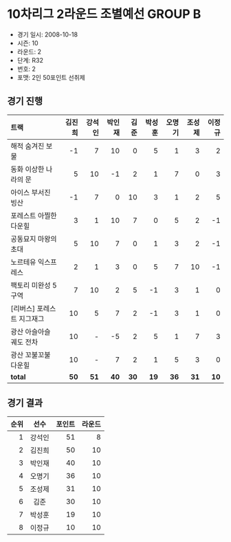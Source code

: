 # 10차리그 2라운드 조별예선 GROUP B

- 경기 일시: 2008-10-18
- 시즌: 10
- 라운드: 2
- 단계: R32
- 번호: 2
- 포맷: 2인 50포인트 선취제





## 경기 진행

| 트랙 | 김진희 | 강석인 | 박인재 | 김준 | 박성훈 | 오명기 | 조성제 | 이정규 |
|:---|---:|---:|---:|---:|---:|---:|---:|---:|
| 해적 숨겨진 보물 | -1 | 7 | 10 | 0 | 5 | 1 | 3 | 2 |
| 동화 이상한 나라의 문 | 5 | 10 | -1 | 2 | 1 | 7 | 0 | 3 |
| 아이스 부서진 빙산 | -1 | 7 | 0 | 10 | 3 | 1 | 2 | 5 |
| 포레스트 아찔한 다운힐 | 3 | 1 | 10 | 7 | 0 | 5 | 2 | -1 |
| 공동묘지 마왕의 초대 | 5 | 10 | 7 | 0 | 1 | 3 | 2 | -1 |
| 노르테유 익스프레스 | 2 | 1 | 3 | 0 | 5 | 7 | 10 | -1 |
| 팩토리 미완성 5구역 | 7 | 10 | 2 | 5 | -1 | 3 | 1 | 0 |
| [리버스] 포레스트 지그재그 | 10 | 5 | 7 | 2 | -1 | 3 | 1 | 0 |
| 광산 아슬아슬 궤도 전차 | 10 | - | -5 | 2 | 5 | 1 | 7 | 3 |
| 광산 꼬불꼬불 다운힐 | 10 | - | 7 | 2 | 1 | 5 | 3 | 0 |
| __total__ | __50__ | __51__ | __40__ | __30__ | __19__ | __36__ | __31__ | __10__ |




## 경기 결과

| 순위 | 선수 | 포인트 | 라운드 |
|---:|:---:|---:|---:|
| 1 | 강석인 | 51 | 8 |
| 2 | 김진희 | 50 | 10 |
| 3 | 박인재 | 40 | 10 |
| 4 | 오명기 | 36 | 10 |
| 5 | 조성제 | 31 | 10 |
| 6 | 김준 | 30 | 10 |
| 7 | 박성훈 | 19 | 10 |
| 8 | 이정규 | 10 | 10 |

